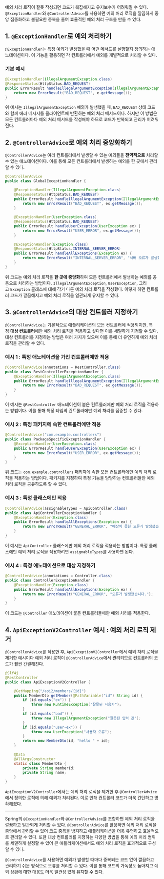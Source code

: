 예외 처리 로직이 잘못 작성되면 코드가 복잡해지고 유지보수가 어려워질 수 있다. `@ExceptionHandler`와 `@ControllerAdvice`를 사용하면 예외 처리 로직을 깔끔하게 중앙 집중화하고 불필요한 중복을 줄여 효율적인 예외 처리 구조를 만들 수 있다.

## 1. `@ExceptionHandler`로 예외 처리하기
`@ExceptionHandler`는 특정 예외가 발생했을 때 어떤 메서드를 실행할지 정의하는 애노테이션이다. 이 기능을 활용하면 각 컨트롤러에서 예외를 개별적으로 처리할 수 있다.

### 기본 예시
```java
@ExceptionHandler(IllegalArgumentException.class)
@ResponseStatus(HttpStatus.BAD_REQUEST)
public ErrorResult handleIllegalArgumentException(IllegalArgumentException e) {
    return new ErrorResult("BAD_REQUEST", e.getMessage());
}
```
위 예시는 `IllegalArgumentException` 예외가 발생했을 때, `BAD_REQUEST` 상태 코드와 함께 에러 메시지를 클라이언트에 반환하는 예외 처리 메서드이다. 하지만 이 방법은 모든 컨트롤러마다 예외 처리 메서드를 작성해야 하므로 코드가 반복되고 관리가 어려워진다.

## 2. `@ControllerAdvice`로 예외 처리 중앙화하기
`@ControllerAdvice`는 여러 컨트롤러에서 발생할 수 있는 예외들을 **전역적으로** 처리할 수 있는 애노테이션이다. 이를 통해 모든 컨트롤러에서 발생하는 예외를 한 곳에서 관리할 수 있다.
```java
@ControllerAdvice
public class GlobalExceptionHandler {

    @ExceptionHandler(IllegalArgumentException.class)
    @ResponseStatus(HttpStatus.BAD_REQUEST)
    public ErrorResult handleIllegalArgumentException(IllegalArgumentException ex) {
        return new ErrorResult("BAD_REQUEST", ex.getMessage());
    }
    
    @ExceptionHandler(UserException.class)
    @ResponseStatus(HttpStatus.BAD_REQUEST)
    public ErrorResult handleUserException(UserException ex) {
        return new ErrorResult("USER_ERROR", ex.getMessage());
    }
    
    @ExceptionHandler(Exception.class)
    @ResponseStatus(HttpStatus.INTERNAL_SERVER_ERROR)
    public ErrorResult handleAllExceptions(Exception ex) {
        return new ErrorResult("INTERNAL_SERVER_ERROR", "서버 오류가 발생했습니다.");
    }
}
```
위 코드는 예외 처리 로직을 **한 곳에 중앙화**하여 모든 컨트롤러에서 발생하는 예외를 공통으로 처리하는 방법이다. `IllegalArgumentException`, `UserException`, 그리고 `Exception` 클래스에 대해 각기 다른 예외 처리 로직을 작성했다. 이렇게 하면 컨트롤러 코드가 깔끔해지고 예외 처리 로직을 일관되게 유지할 수 있다.

## 3. `@ControllerAdvice`의 대상 컨트롤러 지정하기
`@ControllerAdvice`는 기본적으로 애플리케이션의 모든 컨트롤러에 적용되지만, 특정 **대상 컨트롤러**에만 예외 처리 로직을 적용하고 싶다면 이를 세밀하게 지정할 수 있다. 대상 컨트롤러를 지정하는 방법은 여러 가지가 있으며 이를 통해 더 유연하게 예외 처리 로직을 관리할 수 있다.

### 예시 1 : 특정 애노테이션을 가진 컨트롤러에만 적용
```java
@ControllerAdvice(annotations = RestController.class)
public class RestControllerExceptionHandler {
    @ExceptionHandler(IllegalArgumentException.class)
    public ErrorResult handleIllegalArgumentException(IllegalArgumentException ex) {
        return new ErrorResult("BAD_REQUEST", ex.getMessage());
    }
}
```
이 예시는 `@RestController` 애노테이션이 붙은 컨트롤러에만 예외 처리 로직을 적용하는 방법이다. 이를 통해 특정 타입의 컨트롤러에만 예외 처리를 집중할 수 있다.

### 예시 2 : 특정 패키지에 속한 컨트롤러에만 적용
```java
@ControllerAdvice("com.example.controllers")
public class PackageSpecificExceptionHandler {
    @ExceptionHandler(UserException.class)
    public ErrorResult handleUserException(UserException ex) {
        return new ErrorResult("USER_ERROR", ex.getMessage());
    }
}
```
위 코드는 `com.example.controllers` 패키지에 속한 모든 컨트롤러에만 예외 처리 로직을 적용하는 방법이다. 패키지를 지정하여 특정 기능을 담당하는 컨트롤러들만 예외 처리 로직을 공유하도록 할 수 있다.

### 예시 3 : 특정 클래스에만 적용
```java
@ControllerAdvice(assignableTypes = ApiController.class)
public class ApiControllerExceptionHandler {
    @ExceptionHandler(Exception.class)
    public ErrorResult handleAllExceptions(Exception ex) {
        return new ErrorResult("GENERAL_ERROR", "예상치 못한 오류가 발생했습니다.");
    }
}
```
이 예시는 `ApiController` 클래스에만 예외 처리 로직을 적용하는 방법이다. 특정 클래스에만 예외 처리 로직을 적용하려면 `assignableTypes`를 사용하면 된다.

### 예시 4 : 특정 애노테이션으로 대상 지정하기
```java
@ControllerAdvice(annotations = Controller.class)
public class ControllerExceptionHandler {
    @ExceptionHandler(Exception.class)
    public ErrorResult handleAllExceptions(Exception ex) {
        return new ErrorResult("GENERAL_ERROR", "오류가 발생했습니다.");
    }
}
```
이 코드는 `@Controller` 애노테이션이 붙은 컨트롤러들에만 예외 처리를 적용한다.

## 4. `ApiExceptionV2Controller` 예시 : 예외 처리 로직 제거
`@ControllerAdvice`를 적용한 후, `ApiExceptionV2Controller`에서 예외 처리 로직을 제거한 예시이다 예외 처리 로직이 `@ControllerAdvice`에서 관리되므로 컨트롤러의 코드가 훨씬 간결해진다.
```java
@Slf4j
@RestController
public class ApiExceptionV2Controller {

    @GetMapping("/api2/members/{id}")
    public MemberDto getMember(@PathVariable("id") String id) {
        if (id.equals("ex")) {
            throw new RuntimeException("잘못된 사용자");
        }
        if (id.equals("bad")) {
            throw new IllegalArgumentException("잘못된 입력 값");
        }
        if (id.equals("user-ex")) {
            throw new UserException("사용자 오류");
        }
        return new MemberDto(id, "hello " + id);
    }
    
    @Data
    @AllArgsConstructor
    static class MemberDto {
        private String memberId;
        private String name;
    }
}
```
`ApiExceptionV2Controller`에서는 예외 처리 로직을 제거한 후 `@ControllerAdvice`에서 정의한 로직에 의해 예외가 처리된다. 이로 인해 컨트롤러 코드가 더욱 간단하고 명확해졌다.

---
Spring의 `@ExceptionHandler`와 `@ControllerAdvice`를 조합하면 예외 처리 로직을 깔끔하고 일관되게 처리할 수 있다. `@ControllerAdvice`를 활용하면 예외 처리 로직을 중앙에서 관리할 수 있어 코드 중복을 방지하고 애플리케이션을 더욱 유연하고 효율적으로 관리할 수 있다. 또한 대상 컨트롤러를 지정하는 다양한 방법을 통해 예외 처리 범위를 세밀하게 설정할 수 있어 큰 애플리케이션에서도 예외 처리 로직을 효과적으로 구성할 수 있다.

`@ControllerAdvice`를 사용하면 예외가 발생할 때마다 중복되는 코드 없이 깔끔하고 관리하기 쉬운 방식으로 오류를 처리할 수 있다. 이를 통해 코드의 가독성도 높아지고 예외 상황에 대한 대응도 더욱 일관성 있게 유지할 수 있다.


